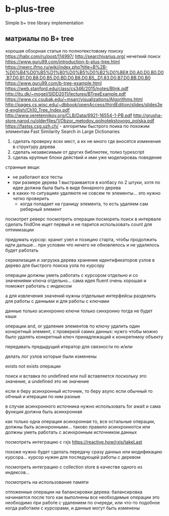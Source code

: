 # b-plus-tree

Simple b+ tree library implementation

## матриалы по B+ tree

хорошая обзорная статья по полнотекстовому поиску https://habr.com/ru/post/114997/
http://searchivarius.org/ нечеткий поиск
https://www.guru99.com/introduction-b-plus-tree.html
https://neerc.ifmo.ru/wiki/index.php?title=B%2B-%D0%B4%D0%B5%D1%80%D0%B5%D0%B2%D0%BE#.D0.A0.D0.B0.D0.B7.D0.B1.D0.B8.D0.B5.D0.BD.D0.B8.D0.B5_.D1.83.D0.B7.D0.BB.D0.B0
https://www.guru99.com/b-tree-example.html
https://web.stanford.edu/class/cs346/2015/notes/Blink.pdf
http://itu.dk/~mogel/SIDD2011/lectures/BTreeExample.pdf
https://www.cs.csubak.edu/~msarr/visualizations/Algorithms.html
http://pages.cs.wisc.edu/~dbbook/openAccess/thirdEdition/slides/slides3ed-english/Ch10_Tree_Index.pdf
http://www.veretennikov.org/CLB/Data/6921-16554-1-PB.pdf
http://grusha-store.narod.ru/olderfiles/1/Obzor_metodov_polnotekstovogo_poiska.pdf
https://fastss.csg.uzh.ch/ - алгоритмы быстрого поика по похожим элементам Fast Similarity Search in Large Dictionaries


1. сделать проверку всех мест, а их не много где вносятся изменения в структуру дерева
2. сделать независимым от других библиотек, толко typescript
3. сделаь крупные блоки действий и ими уже моделироваь поведение

странные вещи:
- не работают все тесты
- при размере дерева 1 выстраивается в колбасу по 2 штуки, хотя по идее должна была быть в виде бинарного дерева
- в каких-то ситуациях удаляютя не совсем те элементы... это нужно четко проверить
  - когда попадает на границу элемента, то есть удаляем сам реберный элемент


посмотрет реверс
посмотреть операции
посмореть поиск в интервале
сделать findOne ищет первый и не парится
использовать count для оптимизации

придумать курсор: хранит узел и позицию старта, чтобы продолжить идти дальше... при условии что ничего не обновлялось и не удалялось будет работать

сериализация и загрузка дерева
хранение идентификаторов узлов в дерево для быстрого поиска узла по курсору



  операции должны уметь работать с курсором отдельно и со значениями ключа отдельно...
  сама идея fluent  очень хорошая
  и поможет работать с индексом

  а для извлечения значений нужны отдельные интерфейсы
  разделить для работы с данными и для работы с ключами

  данные только асинхронно ключи только синхронно тогда не будет каши

  операции and, or
  удаление элементов по ключу
  удалить один конкретный элемент, с проверкой самих данных: нужго чтобы можно было удалять конкретный ключ принадлежащий к конкретнмоу объекту


  передавать предыдущий итератор для связности по и/или

  делать лог узлов которые были изменены

  exists not exists операции

  поиск и вставка по undefined или
  null вставляется поскольку это значение, а undefined это не значение

  если я беру асинхронный источник, то беру async если обычный то обчный
  и итерации по ним разные

  в случае асинхронного источника нужно использовать for await и сама функция должна быть асинхронная

  как только одна операция асинхронная то, все остальные операции, должны быть асинхронными... таково правило асинхроннотси или должны уметь работать с асинхронным источником данных

  посмотреть интеграцию с rxjs
    https://reactive.how/rxjs/takeLast

   похоже нужно будет сделать передачу сразу данных или модификацию курсора...
   курсор нужен для последующей работы с деревом

  посмотреть интеграцию с collection store в качестве одного из индексов...

  посмотреть на использование памяти

отложенные операции на балансировки дерева:
балансировка начинается после того как выполнены все необходимые операции
это необходимо при работе с удалением по очереди, или что-то подобное
когда работаем с курсорами, и данные могут быть изменены